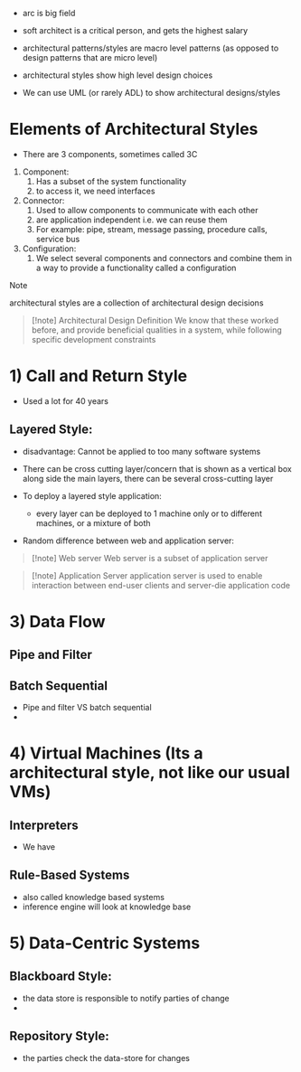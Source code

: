 - arc is big field
- soft architect is a critical person, and gets the highest salary
- architectural patterns/styles are macro level patterns (as opposed to design patterns that are micro level)

- architectural styles show high level design choices
- We can use UML (or rarely ADL) to show architectural designs/styles 
# Elements of Architectural Styles
- There are 3 components, sometimes called 3C
1) Component:
	1) Has a subset of the system functionality
	2) to access it, we need interfaces
2) Connector:
	1) Used to allow components to communicate with each other
	2) are application independent i.e. we can reuse them
	3) For example: pipe, stream, message passing, procedure calls, service bus
3) Configuration:
	1) We select several components and connectors and combine them in a way to provide a functionality called a configuration

>[!note]
>architectural styles are a collection of architectural design decisions

>[!note] Architectural Design Definition
>We know that these worked before, and provide beneficial qualities in a system, while following specific development constraints
# 1) Call and Return Style
- Used a lot for 40 years
## Layered Style:
- disadvantage: Cannot be applied to too many software systems
- There can be cross cutting layer/concern that is shown as a vertical box along side the main layers, there can be several cross-cutting layer

- To deploy a layered style application:
	- every layer can be deployed to 1 machine only or to different machines, or a mixture of both

- Random difference between web and application server:
>[!note] Web server
>Web server is a subset of application server

>[!note] Application Server
>application server is used to enable interaction between end-user clients and server-die application code

# 3) Data Flow
## Pipe and Filter
## Batch Sequential

- Pipe and filter VS batch sequential
- 

# 4) Virtual Machines (Its a architectural style, not like our usual VMs)
## Interpreters
- We have 
## Rule-Based Systems
- also called knowledge based systems
- inference engine will look at knowledge base 
# 5) Data-Centric Systems
## Blackboard Style:
- the data store is responsible to notify parties of change
- 
## Repository Style:
- the parties check the data-store for changes